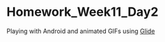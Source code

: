 # Homework_Week11_Day2
Playing with Android and animated GIFs using [Glide](https://github.com/bumptech/glide)
